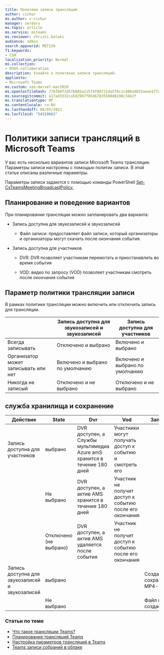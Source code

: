 ```yaml
---
title: Политики записи трансляций
author: cichur
ms.author: v-cichur
manager: serdars
ms.topic: article
ms.service: msteams
ms.reviewer: christi.balaki
audience: admin
search.appverid: MET150
f1.keywords:
- CSH
localization_priority: Normal
ms.collection:
- M365-collaboration
description: Узнайте о политиках записи трансляций.
appliesto:
- Microsoft Teams
ms.custom: seo-marvel-mar2020
ms.openlocfilehash: 77bfb6f3d57b885a11574f08f21da5f8c1c488a9832aeae1ffe602c4a922d227
ms.sourcegitcommit: a17ad3332ca5d2997f85db7835500d8190c34b2f
ms.translationtype: MT
ms.contentlocale: ru-RU
ms.lasthandoff: 08/05/2021
ms.locfileid: "54319662"
---
```

# <a name="live-event-recording-policies-in-microsoft-teams"></a>Политики записи трансляций в Microsoft Teams

У вас есть несколько вариантов записи Microsoft Teams трансляции. Параметры записи настроены с помощью политик записи. В этой статье описаны различные параметры.

Параметры записи задаются с помощью команды PowerShell [Set-CsTeamsMeetingBroadcastPolicy.](/powershell/module/skype/set-csteamsmeetingbroadcastpolicy)

## <a name="scheduling-and-option-behaviors"></a>Планирование и поведение вариантов

При планировании трансляции можно запланировать два варианта:

- Запись доступна для звукозаписей и звукозаписей

  - Файл записи: предоставляет файл записи, который организаторы и организаторы могут скачать после окончания события.

- Запись доступна для участников

  - DVR: DVR позволяет участникам перемотать и приостанавлить во время события

  - VOD: видео по запросу (VOD) позволяет участникам смотреть после окончания события

## <a name="broadcast-recording-policy-setting"></a>Параметр политики трансляции записи

В рамках политики трансляции можно включить или отключить запись для трансляции.

| &nbsp;| Запись доступна для звукозаписей и звукозаписей | Запись доступна для участников |
| ------------------------------- | ---------------------------------------------------- | ------------------------------------- |
| Всегда записывать               | Отключено и выбрано                                | Включено и выбрано         |
| Организатор может записывать или нет | Включено и выбрано по умолчанию                  | Включено и выбрано по умолчанию   |
| Никогда не записый               | Отключено и не выбрано                            | Отключено и не выбрано      |

## <a name="storage-and-persistence-behavior"></a>служба хранилища и сохранение

| Действие                                       | State   | Dvr                                                   | Vod                                                     | Запись                |
| ------------------------------------------------ | ------------ | --------------------------------------------------------- | ----------------------------------------------------------- | ---------------------------- |
| Запись доступна для участников | выбрано     | DVR доступен, а Службы мультимедиа Azure amS хранится в течение 180 дней | Участники могут получать доступ к событию и смотреть его                     |                              |
|                                                  | Не выбрано | DVR доступен, а актив AMS хранится в течение 180 дней | Участник не получит доступ к событию после его окончания |                              |
||Отключено (не выбрано)|DVR доступен, а актив AMS удаляется после события|Участник не получит доступ к событию после его окончания||
| Запись доступна для звукозаписей и звукозаписей | выбрано     |                                                           |                                                             | Создается и сохраняется MP4- |
|                                                  | Не выбрано |                                                           |                                                             | Файл не создается           |

### <a name="related-topics"></a>Статьи по теме

- [Что такое трансляции Teams?](what-are-teams-live-events.md)
- [Планирование трансляций Teams](plan-for-teams-live-events.md)
- [Настройка параметров трансляций в Teams](configure-teams-live-events.md)
- [Teams записи собраний в облаке](../cloud-recording.md)
